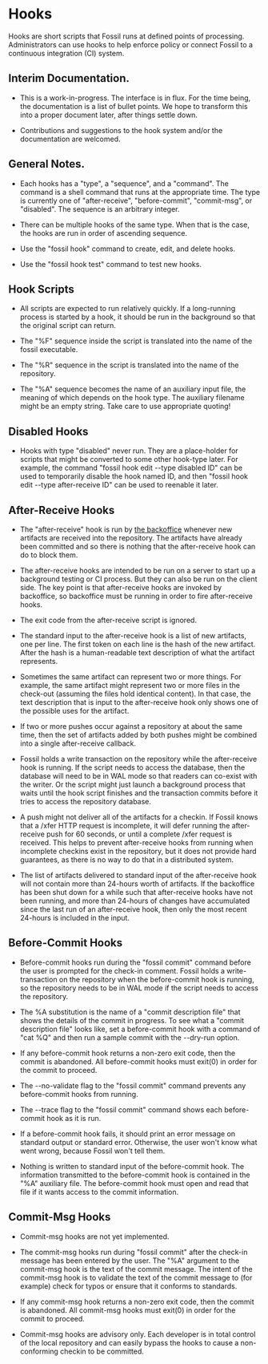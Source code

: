 # Hooks

Hooks are short scripts that Fossil runs at defined points of processing.
Administrators can use hooks to help enforce policy or connect Fossil to
a continuous integration (CI) system.

## Interim Documentation.

  *  This is a work-in-progress.  The interface is in flux.
     For the time being, the documentation is a list of
     bullet points.  We hope to transform this into a proper document
     later, after things settle down.

  *  Contributions and suggestions to the hook system and/or the
     documentation are welcomed.

## General Notes.

  *  Each hooks has a "type", a "sequence", and a "command".  The command
     is a shell command that runs at the appropriate time.  The type
     is currently one of "after-receive", "before-commit", "commit-msg",
     or "disabled". The sequence is an arbitrary integer.

  *  There can be multiple hooks of the same type.  When that is the
     case, the hooks are run in order of ascending sequence.

  *  Use the "fossil hook" command to create, edit, and delete hooks.

  *  Use the "fossil hook test" command to test new hooks.

## Hook Scripts

  *  All scripts are expected to run relatively quickly.  If a long-running
     process is started by a hook, it should be run in the background so
     that the original script can return.

  *  The "%F" sequence inside the script is translated into the
     name of the fossil executable.

  *  The "%R" sequence in the script is translated into the name of
     the repository.

  *  The "%A" sequence becomes the name of an auxiliary input file,
     the meaning of which depends on the hook type.  The auxiliary filename
     might be an empty string.  Take care to use appropriate quoting!

## Disabled Hooks

  *  Hooks with type "disabled" never run.  They are a place-holder for
     scripts that might be converted to some other hook-type later.
     For example, the command "fossil hook edit --type disabled ID"
     can be used to temporarily disable the hook named ID, and then
     "fossil hook edit --type after-receive ID" can be used to reenable
     it later.

## After-Receive Hooks

  *  The "after-receive" hook is run by [the backoffice](./backoffice.md)
     whenever new artifacts are received into the repository.  The artifacts
     have already been committed and so there is nothing that the
     after-receive hook can do to block them.

  *  The after-receive hooks are intended to be run on a server to start
     up a background testing or CI process.  But they can also be run
     on the client side.  The key point is that after-receive hooks are
     invoked by backoffice, so backoffice must be running in order to
     fire after-receive hooks.

  *  The exit code from the after-receive script is ignored.

  *  The standard input to the after-receive hook is a list of
     new artifacts, one per line.  The first token on each line is the
     hash of the new artifact.  After the hash is a human-readable text
     description of what the artifact represents.

  *  Sometimes the same artifact can represent two or more things.
     For example, the same artifact might represent two or more files
     in the check-out (assuming the files hold identical content).  In
     that case, the text description that is input to the after-receive
     hook only shows one of the possible uses for the artifact.

  *  If two or more pushes occur against a repository at about the same
     time, then the set of artifacts added by both pushes might be
     combined into a single after-receive callback.

  *  Fossil holds a write transaction on the repository while the
     after-receive hook is running.  If the script needs to access the
     database, then the database will need to be in WAL mode so that
     readers can co-exist with the writer.  Or the script might just
     launch a background process that waits until the hook script finishes
     and the transaction commits before it tries to access the repository
     database.

  *  A push might not deliver all of the artifacts for a checkin.  If
     Fossil knows that a /xfer HTTP request is incomplete, it will defer
     running the after-receive push for 60 seconds, or until a complete
     /xfer request is received.  This helps to prevent after-receive hooks
     from running when incomplete checkins exist in the repository, but
     it does not provide hard guarantees, as there is no way to do that
     in a distributed system.

  *  The list of artifacts delivered to standard input of the
     after-receive hook will not contain more than 24-hours worth
     of artifacts.  If the backoffice has been shut down for a while
     such that after-receive hooks have not been running, and more
     than 24-hours of changes have accumulated since the last run
     of an after-receive hook, then only the most recent 24-hours
     is included in the input.

## Before-Commit Hooks

  *  Before-commit hooks run during the "fossil commit" command before
     the user is prompted for the check-in comment.  Fossil holds
     a write-transaction on the repository when the before-commit
     hook is running, so the repository needs to be in WAL mode if the
     script needs to access the repository.

  *  The %A substitution is the name of a "commit description file" that
     shows the details of the commit in progress.  To see what a
     "commit description file" looks like, set a before-commit hook
     with a command of "cat %Q" and then run a sample commit with
     the --dry-run option.

  *  If any before-commit hook returns a non-zero exit code, then
     the commit is abandoned.  All
     before-commit hooks must exit(0) in order for the commit to
     proceed.

  *  The --no-validate flag to the "fossil commit" command prevents any
     before-commit hooks from running.

  *  The --trace flag to the "fossil commit" command shows each
     before-commit hook as it is run.

  *  If a before-commit hook fails, it should print an error message
     on standard output or standard error.  Otherwise, the user won't
     know what went wrong, because Fossil won't tell them.

  *  Nothing is written to standard input of the before-commit hook.
     The information transmitted to the before-commit hook is contained
     in the "%A" auxiliary file.  The before-commit hook must open and
     read that file if it wants access to the commit information.

## Commit-Msg Hooks

  *  Commit-msg hooks are not yet implemented.

  *  The commit-msg hooks run during "fossil commit" after the check-in
     message has been entered by the user.  The "%A" argument to the
     commit-msg hook is the text of the commit message.  The intent
     of the commit-msg hook is to validate the text of the commit
     message to (for example) check for typos or ensure that it
     conforms to standards.

  *  If any commit-msg hook returns a non-zero exit code, then
     the commit is abandoned.  All
     commit-msg hooks must exit(0) in order for the commit to
     proceed.

  *  Commit-msg hooks are advisory only.  Each developer is in total
     control of the local repository and can easily bypass the hooks
     to cause a non-conforming checkin to be committed.

